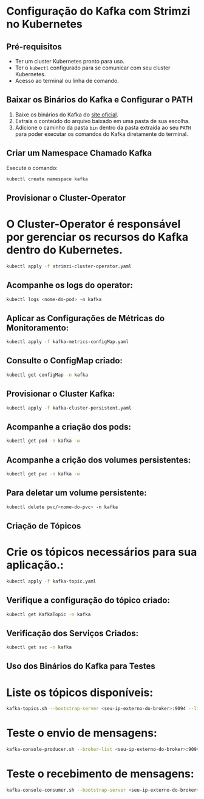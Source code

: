 # Configuração do Kafka com Strimzi no Kubernetes

## Pré-requisitos

- Ter um cluster Kubernetes pronto para uso.
- Ter o `kubectl` configurado para se comunicar com seu cluster Kubernetes.
- Acesso ao terminal ou linha de comando.

## Baixar os Binários do Kafka e Configurar o PATH

1. Baixe os binários do Kafka do [site oficial](https://kafka.apache.org/downloads).
2. Extraia o conteúdo do arquivo baixado em uma pasta de sua escolha.
3. Adicione o caminho da pasta `bin` dentro da pasta extraída ao seu `PATH` para poder executar os comandos do Kafka diretamente do terminal.

## Criar um Namespace Chamado Kafka

Execute o comando:

```bash
kubectl create namespace kafka
```

## Provisionar o Cluster-Operator
# O Cluster-Operator é responsável por gerenciar os recursos do Kafka dentro do Kubernetes.
```bash
kubectl apply -f strimzi-cluster-operator.yaml
```

## Acompanhe os logs do operator:
```bash
kubectl logs <nome-do-pod> -n kafka
```

## Aplicar as Configurações de Métricas do Monitoramento:
```bash
kubectl apply -f kafka-metrics-configMap.yaml
```

## Consulte o ConfigMap criado:
```bash
kubectl get configMap -n kafka
```

## Provisionar o Cluster Kafka:
```bash
kubectl apply -f kafka-cluster-persistent.yaml
```

## Acompanhe a criação dos pods:
```bash
kubectl get pod -n kafka -w
```

## Acompanhe a crição dos volumes persistentes:
```bash
kubectl get pvc -n kafka -w
```

## Para deletar um volume persistente:
```bash
kubectl delete pvc/<nome-do-pvc> -n kafka
```

## Criação de Tópicos
# Crie os tópicos necessários para sua aplicação.:
```bash
kubectl apply -f kafka-topic.yaml
```

## Verifique a configuração do tópico criado:
```bash
kubectl get KafkaTopic -n kafka
```

## Verificação dos Serviços Criados:
```bash
kubectl get svc -n kafka
```

## Uso dos Binários do Kafka para Testes
# Liste os tópicos disponíveis:
```bash
kafka-topics.sh --bootstrap-server <seu-ip-externo-do-broker>:9094 --list
```

# Teste o envio de mensagens:
```bash
kafka-console-producer.sh --broker-list <seu-ip-externo-do-broker>:9094 --topic <nome-do-topico>
```

# Teste o recebimento de mensagens:
```bash
kafka-console-consumer.sh --bootstrap-server <seu-ip-externo-do-broker>:9094 --topic <nome-do-topico> --from-beginning
```


